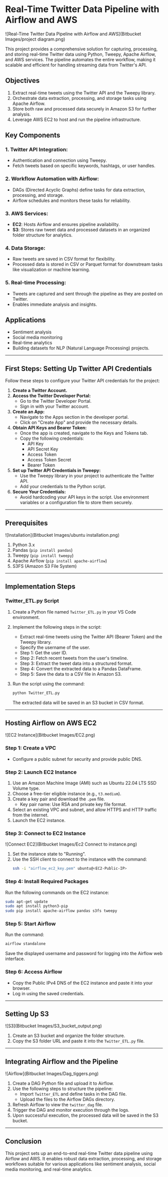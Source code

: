
# Real-Time Twitter Data Pipeline with Airflow and AWS
![Real-Time Twitter Data Pipeline with Airflow and AWS](Bitbucket Images/project diagram.png)


This project provides a comprehensive solution for capturing, processing, and storing real-time Twitter data using Python, Tweepy, Apache Airflow, and AWS services. The pipeline automates the entire workflow, making it scalable and efficient for handling streaming data from Twitter's API.

## Objectives

1. Extract real-time tweets using the Twitter API and the Tweepy library.
2. Orchestrate data extraction, processing, and storage tasks using Apache Airflow.
3. Store both raw and processed data securely in Amazon S3 for further analysis.
4. Leverage AWS EC2 to host and run the pipeline infrastructure.

## Key Components

### 1. Twitter API Integration:
- Authentication and connection using Tweepy.
- Fetch tweets based on specific keywords, hashtags, or user handles.

### 2. Workflow Automation with Airflow:
- DAGs (Directed Acyclic Graphs) define tasks for data extraction, processing, and storage.
- Airflow schedules and monitors these tasks for reliability.

### 3. AWS Services:
- **EC2**: Hosts Airflow and ensures pipeline availability.
- **S3**: Stores raw tweet data and processed datasets in an organized folder structure for analytics.

### 4. Data Storage:
- Raw tweets are saved in CSV format for flexibility.
- Processed data is stored in CSV or Parquet format for downstream tasks like visualization or machine learning.

### 5. Real-time Processing:
- Tweets are captured and sent through the pipeline as they are posted on Twitter.
- Enables immediate analysis and insights.

## Applications

- Sentiment analysis
- Social media monitoring
- Real-time analytics
- Building datasets for NLP (Natural Language Processing) projects.

---

## First Steps: Setting Up Twitter API Credentials

Follow these steps to configure your Twitter API credentials for the project:

1. **Create a Twitter Account.**
2. **Access the Twitter Developer Portal:**
   - Go to the Twitter Developer Portal.
   - Sign in with your Twitter account.
3. **Create an App:**
   - Navigate to the Apps section in the developer portal.
   - Click on "Create App" and provide the necessary details.
4. **Obtain API Keys and Bearer Token:**
   - Once the app is created, navigate to the Keys and Tokens tab.
   - Copy the following credentials:
     - API Key
     - API Secret Key 
     - Access Token
     - Access Token Secret
     - Bearer Token
5. **Set up Twitter API Credentials in Tweepy:**
   - Use the Tweepy library in your project to authenticate the Twitter API.
   - Add your credentials to the Python script.
6. **Secure Your Credentials:**
   - Avoid hardcoding your API keys in the script. Use environment variables or a configuration file to store them securely.

---

## Prerequisites
![Installation](Bitbucket Images/ubuntu installation.png)

1. Python 3.x
2. Pandas (`pip install pandas`)
3. Tweepy (`pip install tweepy`)
4. Apache Airflow (`pip install apache-airflow`)
5. S3FS (Amazon S3 File System)

---

## Implementation Steps

### Twitter_ETL.py Script

1. Create a Python file named `Twitter_ETL.py` in your VS Code environment.
2. Implement the following steps in the script:
   - Extract real-time tweets using the Twitter API (Bearer Token) and the Tweepy library.
   - Specify the username of the user.
   - Step 1: Get the user ID.
   - Step 2: Fetch recent tweets from the user's timeline.
   - Step 3: Extract the tweet data into a structured format.
   - Step 4: Convert the extracted data to a Pandas DataFrame.
   - Step 5: Save the data to a CSV file in Amazon S3.

3. Run the script using the command:
   ```bash
   python Twitter_ETL.py
   ```
   The extracted data will be saved in an S3 bucket in CSV format.

---

## Hosting Airflow on AWS EC2
![EC2 Instance](Bitbucket Images/EC2.png)

### Step 1: Create a VPC
- Configure a public subnet for security and provide public DNS.

### Step 2: Launch EC2 Instance
1. Use an Amazon Machine Image (AMI) such as Ubuntu 22.04 LTS SSD Volume type.
2. Choose a free-tier eligible instance (e.g., `t3.medium`).
3. Create a key pair and download the `.pem` file.
   - Key pair name: Use RSA and private key file format.
4. Select an existing VPC and subnet, and allow HTTPS and HTTP traffic from the internet.
5. Launch the EC2 instance.

### Step 3: Connect to EC2 Instance
![Connect EC2](Bitbucket Images/Ec2 Connect to instance.png)
1. Set the instance state to "Running".
2. Use the SSH client to connect to the instance with the command:
   ```bash
   ssh -i "airflow_ec2_key.pem" ubuntu@<EC2-Public-IP>
   ```

### Step 4: Install Required Packages
Run the following commands on the EC2 instance:
```bash
sudo apt-get update
sudo apt install python3-pip
sudo pip install apache-airflow pandas s3fs tweepy
```

### Step 5: Start Airflow
Run the command:
```bash
airflow standalone
```
Save the displayed username and password for logging into the Airflow web interface.

### Step 6: Access Airflow
- Copy the Public IPv4 DNS of the EC2 instance and paste it into your browser.
- Log in using the saved credentials.

---

## Setting Up S3
![S3](Bitbucket Images/S3_bucket_output.png)

1. Create an S3 bucket and organize the folder structure.
2. Copy the S3 folder URL and paste it into the `Twitter_ETL.py` file.

---

## Integrating Airflow and the Pipeline
![Airflow](Bitbucket Images/Dag_tiggers.png)

1. Create a DAG Python file and upload it to Airflow.
2. Use the following steps to structure the pipeline:
   - Import `Twitter_ETL` and define tasks in the DAG file.
   - Upload the files to the Airflow DAGs directory.
3. Refresh Airflow to view the `twitter_dag` file.
4. Trigger the DAG and monitor execution through the logs.
5. Upon successful execution, the processed data will be saved in the S3 bucket.

---

## Conclusion

This project sets up an end-to-end real-time Twitter data pipeline using Airflow and AWS. It enables robust data extraction, processing, and storage workflows suitable for various applications like sentiment analysis, social media monitoring, and real-time analytics.

